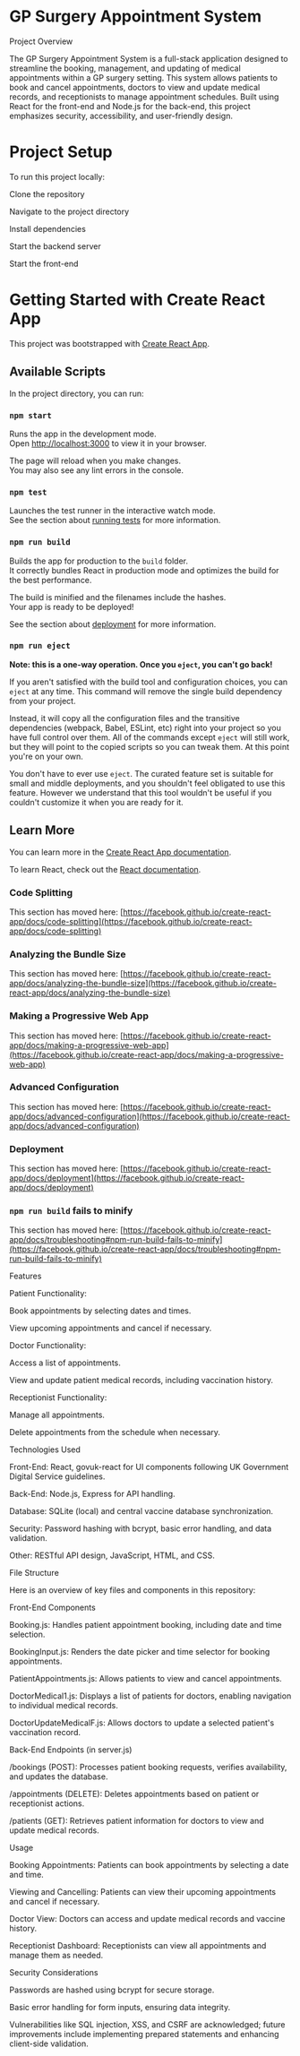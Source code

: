 # GP Surgery Appointment System

Project Overview

The GP Surgery Appointment System is a full-stack application designed to streamline the booking, management, and updating of medical appointments within a GP surgery setting. This system allows patients to book and cancel appointments, doctors to view and update medical records, and receptionists to manage appointment schedules. Built using React for the front-end and Node.js for the back-end, this project emphasizes security, accessibility, and user-friendly design.


# Project Setup
To run this project locally:

Clone the repository

Navigate to the project directory

Install dependencies

Start the backend server

Start the front-end





# Getting Started with Create React App

This project was bootstrapped with [Create React App](https://github.com/facebook/create-react-app).

## Available Scripts

In the project directory, you can run:

### `npm start`

Runs the app in the development mode.\
Open [http://localhost:3000](http://localhost:3000) to view it in your browser.

The page will reload when you make changes.\
You may also see any lint errors in the console.

### `npm test`

Launches the test runner in the interactive watch mode.\
See the section about [running tests](https://facebook.github.io/create-react-app/docs/running-tests) for more information.

### `npm run build`

Builds the app for production to the `build` folder.\
It correctly bundles React in production mode and optimizes the build for the best performance.

The build is minified and the filenames include the hashes.\
Your app is ready to be deployed!

See the section about [deployment](https://facebook.github.io/create-react-app/docs/deployment) for more information.

### `npm run eject`

**Note: this is a one-way operation. Once you `eject`, you can't go back!**

If you aren't satisfied with the build tool and configuration choices, you can `eject` at any time. This command will remove the single build dependency from your project.

Instead, it will copy all the configuration files and the transitive dependencies (webpack, Babel, ESLint, etc) right into your project so you have full control over them. All of the commands except `eject` will still work, but they will point to the copied scripts so you can tweak them. At this point you're on your own.

You don't have to ever use `eject`. The curated feature set is suitable for small and middle deployments, and you shouldn't feel obligated to use this feature. However we understand that this tool wouldn't be useful if you couldn't customize it when you are ready for it.

## Learn More

You can learn more in the [Create React App documentation](https://facebook.github.io/create-react-app/docs/getting-started).

To learn React, check out the [React documentation](https://reactjs.org/).

### Code Splitting

This section has moved here: [https://facebook.github.io/create-react-app/docs/code-splitting](https://facebook.github.io/create-react-app/docs/code-splitting)

### Analyzing the Bundle Size

This section has moved here: [https://facebook.github.io/create-react-app/docs/analyzing-the-bundle-size](https://facebook.github.io/create-react-app/docs/analyzing-the-bundle-size)

### Making a Progressive Web App

This section has moved here: [https://facebook.github.io/create-react-app/docs/making-a-progressive-web-app](https://facebook.github.io/create-react-app/docs/making-a-progressive-web-app)

### Advanced Configuration

This section has moved here: [https://facebook.github.io/create-react-app/docs/advanced-configuration](https://facebook.github.io/create-react-app/docs/advanced-configuration)

### Deployment

This section has moved here: [https://facebook.github.io/create-react-app/docs/deployment](https://facebook.github.io/create-react-app/docs/deployment)

### `npm run build` fails to minify

This section has moved here: [https://facebook.github.io/create-react-app/docs/troubleshooting#npm-run-build-fails-to-minify](https://facebook.github.io/create-react-app/docs/troubleshooting#npm-run-build-fails-to-minify)




Features

Patient Functionality:

Book appointments by selecting dates and times.

View upcoming appointments and cancel if necessary.

Doctor Functionality:

Access a list of appointments.

View and update patient medical records, including vaccination history.

Receptionist Functionality:

Manage all appointments.

Delete appointments from the schedule when necessary.

Technologies Used

Front-End: React, govuk-react for UI components following UK Government Digital Service guidelines.

Back-End: Node.js, Express for API handling.

Database: SQLite (local) and central vaccine database synchronization.

Security: Password hashing with bcrypt, basic error handling, and data validation.

Other: RESTful API design, JavaScript, HTML, and CSS.

File Structure

Here is an overview of key files and components in this repository:

Front-End Components

Booking.js: Handles patient appointment booking, including date and time selection.

BookingInput.js: Renders the date picker and time selector for booking appointments.

PatientAppointments.js: Allows patients to view and cancel appointments.

DoctorMedical1.js: Displays a list of patients for doctors, enabling navigation to individual medical records.

DoctorUpdateMedicalF.js: Allows doctors to update a selected patient's vaccination record.

Back-End Endpoints (in server.js)

/bookings (POST): Processes patient booking requests, verifies availability, and updates the database.

/appointments (DELETE): Deletes appointments based on patient or receptionist actions.

/patients (GET): Retrieves patient information for doctors to view and update medical records.


Usage

Booking Appointments: Patients can book appointments by selecting a date and time.

Viewing and Cancelling: Patients can view their upcoming appointments and cancel if necessary.

Doctor View: Doctors can access and update medical records and vaccine history.

Receptionist Dashboard: Receptionists can view all appointments and manage them as needed.


Security Considerations

Passwords are hashed using bcrypt for secure storage.

Basic error handling for form inputs, ensuring data integrity.

Vulnerabilities like SQL injection, XSS, and CSRF are acknowledged; future improvements include implementing prepared statements and enhancing client-side validation.

